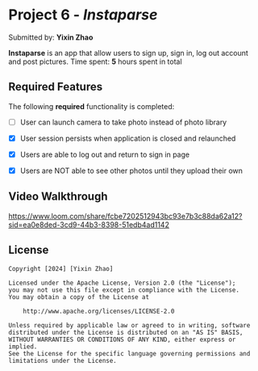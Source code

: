 # Project 6 - *Instaparse*

Submitted by: **Yixin Zhao**

**Instaparse** is an app that allow users to sign up, sign in, log out account and post pictures.
Time spent: **5** hours spent in total

## Required Features

The following **required** functionality is completed:

- [ ] User can launch camera to take photo instead of photo library
- [x] User session persists when application is closed and relaunched
- [x] Users are able to log out and return to sign in page
- [x] Users are NOT able to see other photos until they upload their own	
 

## Video Walkthrough
https://www.loom.com/share/fcbe7202512943bc93e7b3c88da62a12?sid=ea0e8ded-3cd9-44b3-8398-51edb4ad1142


## License

    Copyright [2024] [Yixin Zhao]

    Licensed under the Apache License, Version 2.0 (the "License");
    you may not use this file except in compliance with the License.
    You may obtain a copy of the License at

        http://www.apache.org/licenses/LICENSE-2.0

    Unless required by applicable law or agreed to in writing, software
    distributed under the License is distributed on an "AS IS" BASIS,
    WITHOUT WARRANTIES OR CONDITIONS OF ANY KIND, either express or implied.
    See the License for the specific language governing permissions and
    limitations under the License.
